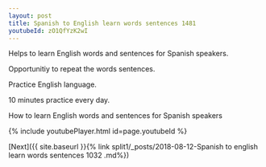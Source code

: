 ```yaml
---
layout: post
title: Spanish to English learn words sentences 1481 
youtubeId: zO1QfYzK2wI
---
```

 
 
Helps to learn English words and sentences for Spanish speakers.

Opportunitiy to repeat the words sentences. 

Practice English language. 
 
10 minutes practice every day. 
 
How to learn English words and sentences for Spanish speakers 
 
{% include youtubePlayer.html id=page.youtubeId %}
 
 
[Next]({{ site.baseurl }}{% link  split1/_posts/2018-08-12-Spanish to english learn words sentences 1032 .md%})
 
